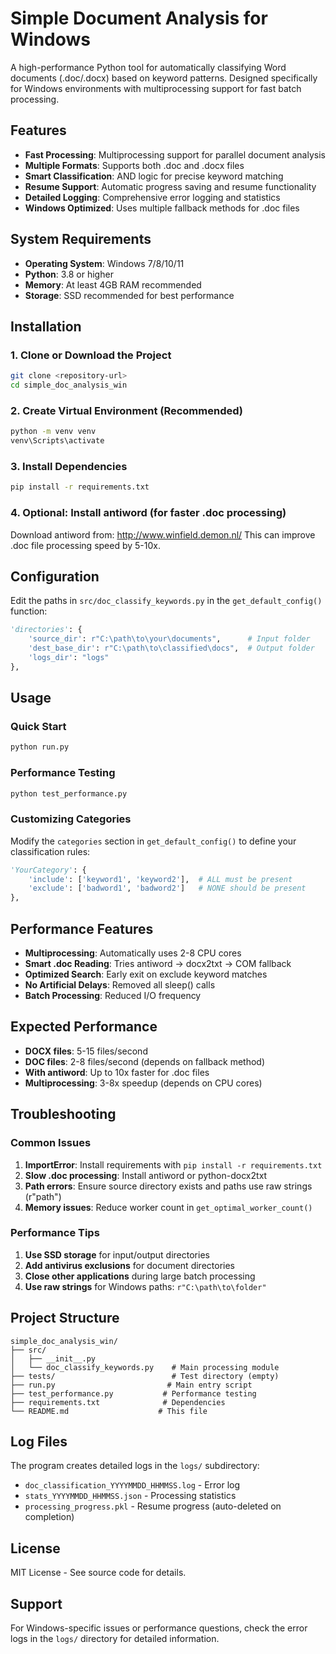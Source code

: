 # Simple Document Analysis for Windows

A high-performance Python tool for automatically classifying Word documents (.doc/.docx) based on keyword patterns. Designed specifically for Windows environments with multiprocessing support for fast batch processing.

## Features

- **Fast Processing**: Multiprocessing support for parallel document analysis
- **Multiple Formats**: Supports both .doc and .docx files
- **Smart Classification**: AND logic for precise keyword matching
- **Resume Support**: Automatic progress saving and resume functionality
- **Detailed Logging**: Comprehensive error logging and statistics
- **Windows Optimized**: Uses multiple fallback methods for .doc files

## System Requirements

- **Operating System**: Windows 7/8/10/11
- **Python**: 3.8 or higher
- **Memory**: At least 4GB RAM recommended
- **Storage**: SSD recommended for best performance

## Installation

### 1. Clone or Download the Project

```bash
git clone <repository-url>
cd simple_doc_analysis_win
```

### 2. Create Virtual Environment (Recommended)

```bash
python -m venv venv
venv\Scripts\activate
```

### 3. Install Dependencies

```bash
pip install -r requirements.txt
```

### 4. Optional: Install antiword (for faster .doc processing)

Download antiword from: http://www.winfield.demon.nl/
This can improve .doc file processing speed by 5-10x.

## Configuration

Edit the paths in `src/doc_classify_keywords.py` in the `get_default_config()` function:

```python
'directories': {
    'source_dir': r"C:\path\to\your\documents",      # Input folder
    'dest_base_dir': r"C:\path\to\classified\docs",  # Output folder
    'logs_dir': "logs"
},
```

## Usage

### Quick Start

```bash
python run.py
```

### Performance Testing

```bash
python test_performance.py
```

### Customizing Categories

Modify the `categories` section in `get_default_config()` to define your classification rules:

```python
'YourCategory': {
    'include': ['keyword1', 'keyword2'],  # ALL must be present
    'exclude': ['badword1', 'badword2']   # NONE should be present
},
```

## Performance Features

- **Multiprocessing**: Automatically uses 2-8 CPU cores
- **Smart .doc Reading**: Tries antiword → docx2txt → COM fallback
- **Optimized Search**: Early exit on exclude keyword matches
- **No Artificial Delays**: Removed all sleep() calls
- **Batch Processing**: Reduced I/O frequency

## Expected Performance

- **DOCX files**: 5-15 files/second
- **DOC files**: 2-8 files/second (depends on fallback method)
- **With antiword**: Up to 10x faster for .doc files
- **Multiprocessing**: 3-8x speedup (depends on CPU cores)

## Troubleshooting

### Common Issues

1. **ImportError**: Install requirements with `pip install -r requirements.txt`
2. **Slow .doc processing**: Install antiword or python-docx2txt
3. **Path errors**: Ensure source directory exists and paths use raw strings (r"path")
4. **Memory issues**: Reduce worker count in `get_optimal_worker_count()`

### Performance Tips

1. **Use SSD storage** for input/output directories
2. **Add antivirus exclusions** for document directories
3. **Close other applications** during large batch processing
4. **Use raw strings** for Windows paths: `r"C:\path\to\folder"`

## Project Structure

```
simple_doc_analysis_win/
├── src/
│   ├── __init__.py
│   └── doc_classify_keywords.py    # Main processing module
├── tests/                          # Test directory (empty)
├── run.py                         # Main entry script
├── test_performance.py           # Performance testing
├── requirements.txt              # Dependencies
└── README.md                    # This file
```

## Log Files

The program creates detailed logs in the `logs/` subdirectory:

- `doc_classification_YYYYMMDD_HHMMSS.log` - Error log
- `stats_YYYYMMDD_HHMMSS.json` - Processing statistics
- `processing_progress.pkl` - Resume progress (auto-deleted on completion)

## License

MIT License - See source code for details.

## Support

For Windows-specific issues or performance questions, check the error logs in the `logs/` directory for detailed information. 